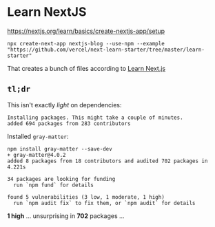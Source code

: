 # Learn NextJS



https://nextjs.org/learn/basics/create-nextjs-app/setup

```
npx create-next-app nextjs-blog --use-npm --example "https://github.com/vercel/next-learn-starter/tree/master/learn-starter"
```

That creates a bunch of files according to [Learn Next.js](https://nextjs.org/learn)






## `tl;dr`

This isn't exactly _light_ on dependencies:

```
Installing packages. This might take a couple of minutes.
added 694 packages from 283 contributors
```

Installed `gray-matter`:

```
npm install gray-matter --save-dev
+ gray-matter@4.0.2
added 8 packages from 18 contributors and audited 702 packages in 4.221s

34 packages are looking for funding
  run `npm fund` for details

found 5 vulnerabilities (3 low, 1 moderate, 1 high)
  run `npm audit fix` to fix them, or `npm audit` for details
```

**1 high** ... unsurprising in **702** packages ... 